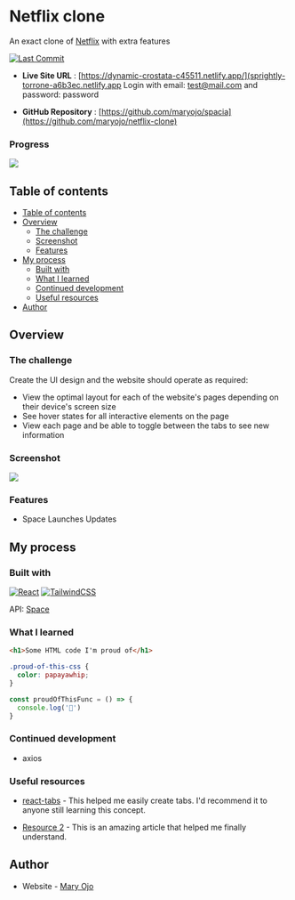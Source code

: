 # Netflix clone

An exact clone of [Netflix](https://www.netflix.com/) with extra features

[![Last Commit](https://img.shields.io/github/last-commit/maryojo/spacia)](https://github.com/maryojo/netflix-clone/commits/main)

- **Live Site URL** : [https://dynamic-crostata-c45511.netlify.app/](sprightly-torrone-a6b3ec.netlify.app
Login with email: test@mail.com and password: password

- **GitHub Repository** : [https://github.com/maryojo/spacia](https://github.com/maryojo/netflix-clone)


### Progress
![](https://us-central1-progress-markdown.cloudfunctions.net/progress/65)

## Table of contents

  - [Table of contents](#table-of-contents)
  - [Overview](#overview)
    - [The challenge](#the-challenge)
    - [Screenshot](#screenshot)
    - [Features](#features)
  - [My process](#my-process)
    - [Built with](#built-with)
    - [What I learned](#what-i-learned)
    - [Continued development](#continued-development)
    - [Useful resources](#useful-resources)
  - [Author](#author)


## Overview

### The challenge

Create the UI design and the website should operate as required: 
- View the optimal layout for each of the website's pages depending on their device's screen size
- See hover states for all interactive elements on the page
- View each page and be able to toggle between the tabs to see new information

### Screenshot

![](./screenshot.jpg)

### Features

- Space Launches Updates


## My process

### Built with

[![React](https://img.shields.io/badge/react-%2320232a.svg?style=for-the-badge&logo=react&logoColor=%2361DAFB)](https://reactjs.org/)  [![TailwindCSS](https://img.shields.io/badge/tailwindcss-%2338B2AC.svg?style=for-the-badge&logo=tailwind-css&logoColor=white)](https://tailwindcss.com/)

API: [Space](#)

### What I learned

```html
<h1>Some HTML code I'm proud of</h1>
```
```css
.proud-of-this-css {
  color: papayawhip;
}
```
```js
const proudOfThisFunc = () => {
  console.log('🎉')
}
```

### Continued development
- axios


### Useful resources

- [react-tabs](https://www.npmjs.com/package/react-tabs) - This helped me easily create tabs. I'd recommend it to anyone still learning this concept.

- [Resource 2](https://www.example.com) - This is an amazing article that helped me finally understand. 


## Author

- Website - [Mary Ojo](https://www.maryojo.me)
